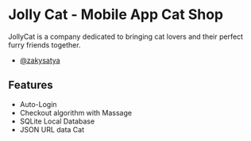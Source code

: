 # Jolly Cat - Mobile App Cat Shop

JollyCat is a company dedicated to bringing cat lovers and their perfect furry friends together. 
- [@zakysatya](https://github.com/zakysatya)
## Features

- Auto-Login
- Checkout algorithm with Massage
- SQLite Local Database
- JSON URL data Cat 
